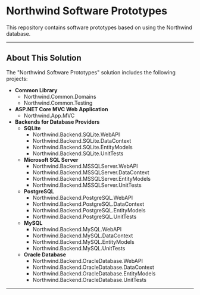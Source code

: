 # Northwind Software Prototypes

This repository contains software prototypes based on using the Northwind database.

---

## About This Solution

The "Northwind Software Prototypes" solution includes the following projects:

- **Common Library**
  - Northwind.Common.Domains
  - Northwind.Common.Testing
- **ASP.NET Core MVC Web Application**
  - Northwind.App.MVC
- **Backends for Database Providers**
  - **SQLite**
    - Northwind.Backend.SQLite.WebAPI
    - Northwind.Backend.SQLite.DataContext
    - Northwind.Backend.SQLite.EntityModels
    - Northwind.Backend.SQLite.UnitTests
  - **Microsoft SQL Server**
    - Northwind.Backend.MSSQLServer.WebAPI
    - Northwind.Backend.MSSQLServer.DataContext
    - Northwind.Backend.MSSQLServer.EntityModels
    - Northwind.Backend.MSSQLServer.UnitTests
  - **PostgreSQL**
    - Northwind.Backend.PostgreSQL.WebAPI
    - Northwind.Backend.PostgreSQL.DataContext
    - Northwind.Backend.PostgreSQL.EntityModels
    - Northwind.Backend.PostgreSQL.UnitTests
  - **MySQL**
    - Northwind.Backend.MySQL.WebAPI
    - Northwind.Backend.MySQL.DataContext
    - Northwind.Backend.MySQL.EntityModels
    - Northwind.Backend.MySQL.UnitTests
  - **Oracle Database**
    - Northwind.Backend.OracleDatabase.WebAPI
    - Northwind.Backend.OracleDatabase.DataContext
    - Northwind.Backend.OracleDatabase.EntityModels
    - Northwind.Backend.OracleDatabase.UnitTests

---
